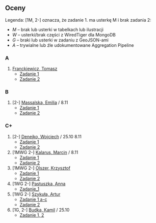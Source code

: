 ## Oceny

Legenda: [1M, 2-] oznacza, że zadanie 1. ma usterkę M i brak zadania 2:

* *M* – brak lub usterki w tabelkach lub ilustracji
* *W* – usterki/brak części z WiredTiger dla MongoDB
* *G* – braki lub usterki w zadaniu z GeoJSON-ami
* *A* – trywialne lub źle udokumentowane Aggregation Pipeline


### A

1. [Franckiewicz, Tomasz](https://github.com/tfranckiewicz/nosql "neo4j private repo")
    - [Zadanie 1](https://github.com/tfranckiewicz/nosql/tree/zadanie1)
    - [Zadanie 2](https://github.com/tfranckiewicz/nosql/tree/zadanie2)

### B

1. [2-] [Massalska, Emilia](https://github.com/emassalska/neo4j "neo4j") / 8.11
    - [Zadanie 1](https://github.com/emassalska/mongoDb)
    - [Zadanie 2](https://github.com/emassalska/agregacje)

### C+

1. [2-] [Denejko, Wojciech](https://github.com/wdenejko/neo4j "neo4j repo") / 25.10 8.11
    - [Zadanie 1](https://bitbucket.org/wdenejko/zadanie-1/overview)
    - [Zadanie 2](https://bitbucket.org/wdenejko/zadanie2/overview)
1. [1MWG 2-] [Kalarus, Marcin](https://github.com/mkalarus/Neo4j-zal "neo4j repo") / 8.11
    - [Zadanie 1](https://github.com/mkalarus/mongo_zad1)
    - [Zadanie 2](https://github.com/mkalarus/mongo_zad2)
1. [1MWG 2-] [Olszer, Krzysztof](https://github.com/kolszer/Neo4j)
    - [Zadanie 1](https://bitbucket.org/kolszer/mongodb)
    - [Zadanie 2](https://bitbucket.org/kolszer/aggregationmongodb)
1. [1WG 2-] [Pastuszka, Anna](https://github.com/apastuszka/Neo4j "Baza Neo4j")
    - [Zadanie_1](https://github.com/apastuszka/EDA-Mongo)
1. [1WG 2-] [Szykuła, Artur](https://github.com/aszykula/Neo4j "neo4j private repo")
    - [Zadanie 1 a-c](https://github.com/aszykula/Neo4j/tree/master/zadanie1)
    - [Zadanie 2](https://github.com/aszykula/Neo4j/tree/master/zadanie2)
1. [1G, 2-] [Budka, Kamil](https://github.com/kbudka/Neo4J) / 25.10
    - [Zadanie 1, 2](https://github.com/kbudka)
